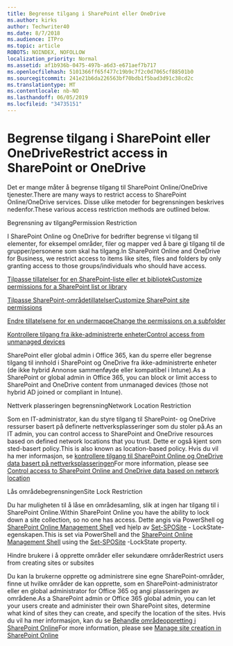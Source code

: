 ```yaml
---
title: Begrense tilgang i SharePoint eller OneDrive
ms.author: kirks
author: Techwriter40
ms.date: 8/7/2018
ms.audience: ITPro
ms.topic: article
ROBOTS: NOINDEX, NOFOLLOW
localization_priority: Normal
ms.assetid: af1b936b-0475-497b-a6d3-e671aef7b717
ms.openlocfilehash: 5101366ff65f477c19b9c7f2c0d7065cf88501b0
ms.sourcegitcommit: 241e21b6da226563bf70bdb1f5bad3d91c38cd2c
ms.translationtype: MT
ms.contentlocale: nb-NO
ms.lasthandoff: 06/05/2019
ms.locfileid: "34735151"
---
```

# <a name="restrict-access-in-sharepoint-or-onedrive"></a><span data-ttu-id="a2569-102">Begrense tilgang i SharePoint eller OneDrive</span><span class="sxs-lookup"><span data-stu-id="a2569-102">Restrict access in SharePoint or OneDrive</span></span>

<span data-ttu-id="a2569-103">Det er mange måter å begrense tilgang til SharePoint Online/OneDrive tjenester.</span><span class="sxs-lookup"><span data-stu-id="a2569-103">There are many ways to restrict access to SharePoint Online/OneDrive services.</span></span> <span data-ttu-id="a2569-104">Disse ulike metoder for begrensningen beskrives nedenfor.</span><span class="sxs-lookup"><span data-stu-id="a2569-104">These various access restriction methods are outlined below.</span></span> 

<span data-ttu-id="a2569-105">Begrensning av tilgang</span><span class="sxs-lookup"><span data-stu-id="a2569-105">Permission Restriction</span></span>

<span data-ttu-id="a2569-106">I SharePoint Online og OneDrive for bedrifter begrense vi tilgang til elementer, for eksempel områder, filer og mapper ved å bare gi tilgang til de grupper/personene som skal ha tilgang.</span><span class="sxs-lookup"><span data-stu-id="a2569-106">In SharePoint Online and OneDrive for Business, we restrict access to items like sites, files and folders by only granting access to those groups/individuals who should have access.</span></span>

[<span data-ttu-id="a2569-107">Tilpasse tillatelser for en SharePoint-liste eller et bibliotek</span><span class="sxs-lookup"><span data-stu-id="a2569-107">Customize permissions for a SharePoint list or library</span></span>](https://support.office.com/en-us/article/Customize-permissions-for-a-SharePoint-list-or-library-02d770f3-59eb-4910-a608-5f84cc297782)

[<span data-ttu-id="a2569-108">Tilpasse SharePoint-områdetillatelser</span><span class="sxs-lookup"><span data-stu-id="a2569-108">Customize SharePoint site permissions</span></span>](https://docs.microsoft.com/en-us/sharepoint/customize-sharepoint-site-permissions)

[<span data-ttu-id="a2569-109">Endre tillatelsene for en undermappe</span><span class="sxs-lookup"><span data-stu-id="a2569-109">Change the permissions on a subfolder</span></span>](https://support.office.com/en-us/article/Change-the-permissions-on-a-subfolder-5427BD7C-F20A-4F75-8CF2-5359DD45A1A6)

[<span data-ttu-id="a2569-110">Kontrollere tilgang fra ikke-administrerte enheter</span><span class="sxs-lookup"><span data-stu-id="a2569-110">Control access from unmanaged devices</span></span>](https://docs.microsoft.com/en-us/sharepoint/control-access-from-unmanaged-devices)

<span data-ttu-id="a2569-111">SharePoint eller global admin i Office 365, kan du sperre eller begrense tilgang til innhold i SharePoint og OneDrive fra ikke-administrerte enheter (de ikke hybrid Annonse sammenføyde eller kompatibel i Intune).</span><span class="sxs-lookup"><span data-stu-id="a2569-111">As a SharePoint or global admin in Office 365, you can block or limit access to SharePoint and OneDrive content from unmanaged devices (those not hybrid AD joined or compliant in Intune).</span></span>

<span data-ttu-id="a2569-112">Nettverk plasseringen begrensning</span><span class="sxs-lookup"><span data-stu-id="a2569-112">Network Location Restriction</span></span>

<span data-ttu-id="a2569-113">Som en IT-administrator, kan du styre tilgang til SharePoint- og OneDrive ressurser basert på definerte nettverksplasseringer som du stoler på.</span><span class="sxs-lookup"><span data-stu-id="a2569-113">As an IT admin, you can control access to SharePoint and OneDrive resources based on defined network locations that you trust.</span></span> <span data-ttu-id="a2569-114">Dette er også kjent som sted-basert policy.</span><span class="sxs-lookup"><span data-stu-id="a2569-114">This is also known as location-based policy.</span></span> <span data-ttu-id="a2569-115">Hvis du vil ha mer informasjon, se [kontrollere tilgang til SharePoint Online og OneDrive data basert på nettverksplasseringen](https://docs.microsoft.com/en-us/sharepoint/control-access-based-on-network-location)</span><span class="sxs-lookup"><span data-stu-id="a2569-115">For more information, please see [Control access to SharePoint Online and OneDrive data based on network location](https://docs.microsoft.com/en-us/sharepoint/control-access-based-on-network-location)</span></span>

<span data-ttu-id="a2569-116">Lås områdebegrensningen</span><span class="sxs-lookup"><span data-stu-id="a2569-116">Site Lock Restriction</span></span> 

<span data-ttu-id="a2569-117">Du har muligheten til å låse en områdesamling, slik at ingen har tilgang til i SharePoint Online.</span><span class="sxs-lookup"><span data-stu-id="a2569-117">Within SharePoint Online you have the ability to lock down a site collection, so no one has access.</span></span> <span data-ttu-id="a2569-118">Dette angis via PowerShell og [SharePoint Online Management Shell](https://docs.microsoft.com/en-us/powershell/sharepoint/sharepoint-online/connect-sharepoint-online?view=sharepoint-ps) ved hjelp av [Set-SPOSite](https://docs.microsoft.com/en-us/powershell/module/sharepoint-online/set-sposite?view=sharepoint-ps) - LockState-egenskapen.</span><span class="sxs-lookup"><span data-stu-id="a2569-118">This is set via PowerShell and the [SharePoint Online Management Shell](https://docs.microsoft.com/en-us/powershell/sharepoint/sharepoint-online/connect-sharepoint-online?view=sharepoint-ps) using the [Set-SPOSite](https://docs.microsoft.com/en-us/powershell/module/sharepoint-online/set-sposite?view=sharepoint-ps) -LockState property.</span></span>

<span data-ttu-id="a2569-119">Hindre brukere i å opprette områder eller sekundære områder</span><span class="sxs-lookup"><span data-stu-id="a2569-119">Restrict users from creating sites or subsites</span></span>

<span data-ttu-id="a2569-120">Du kan la brukerne opprette og administrere sine egne SharePoint-områder, finne ut hvilke områder de kan opprette, som en SharePoint-administrator eller en global administrator for Office 365 og angi plasseringen av områdene.</span><span class="sxs-lookup"><span data-stu-id="a2569-120">As a SharePoint admin or Office 365 global admin, you can let your users create and administer their own SharePoint sites, determine what kind of sites they can create, and specify the location of the sites.</span></span> <span data-ttu-id="a2569-121">Hvis du vil ha mer informasjon, kan du se [Behandle områdeoppretting i SharePoint Online](https://docs.microsoft.com/en-us/sharepoint/manage-site-creation)</span><span class="sxs-lookup"><span data-stu-id="a2569-121">For more information, please see [Manage site creation in SharePoint Online](https://docs.microsoft.com/en-us/sharepoint/manage-site-creation)</span></span>

